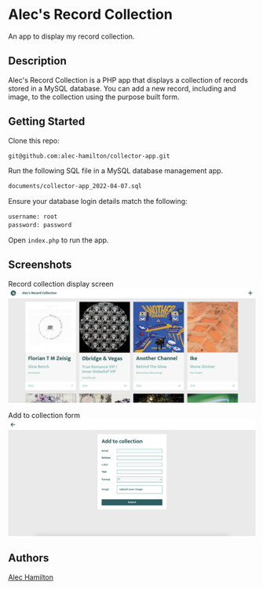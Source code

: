 # Alec's Record Collection
An app to display my record collection.

## Description
Alec's Record Collection is a PHP app that displays a collection of records stored in a MySQL database. You can add a new record, including and image, to the collection using the purpose built form.

## Getting Started
Clone this repo:

```bash
git@github.com:alec-hamilton/collector-app.git
```

Run the following SQL file in a MySQL database management app.

```bash
documents/collector-app_2022-04-07.sql
```

Ensure your database login details match the following:

```bash
username: root
password: password
```
Open `index.php` to run the app.

## Screenshots

Record collection display screen
![Alt text](screenshots/homepage.png?raw=true "Record collection display screen")

Add to collection form
![Alt text](screenshots/form.png?raw=true "Add to collection form")

## Authors

[Alec Hamilton](https://github.com/alec-hamilton)
